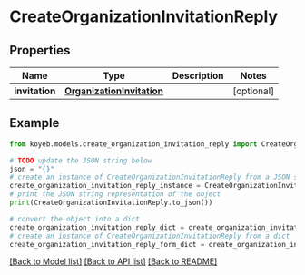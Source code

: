 # CreateOrganizationInvitationReply


## Properties

Name | Type | Description | Notes
------------ | ------------- | ------------- | -------------
**invitation** | [**OrganizationInvitation**](OrganizationInvitation.md) |  | [optional] 

## Example

```python
from koyeb.models.create_organization_invitation_reply import CreateOrganizationInvitationReply

# TODO update the JSON string below
json = "{}"
# create an instance of CreateOrganizationInvitationReply from a JSON string
create_organization_invitation_reply_instance = CreateOrganizationInvitationReply.from_json(json)
# print the JSON string representation of the object
print(CreateOrganizationInvitationReply.to_json())

# convert the object into a dict
create_organization_invitation_reply_dict = create_organization_invitation_reply_instance.to_dict()
# create an instance of CreateOrganizationInvitationReply from a dict
create_organization_invitation_reply_form_dict = create_organization_invitation_reply.from_dict(create_organization_invitation_reply_dict)
```
[[Back to Model list]](../README.md#documentation-for-models) [[Back to API list]](../README.md#documentation-for-api-endpoints) [[Back to README]](../README.md)



